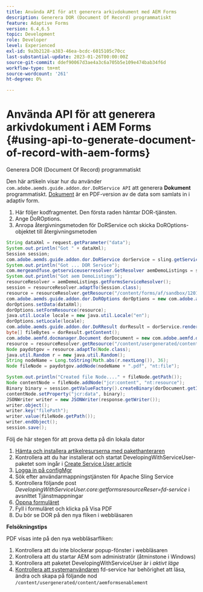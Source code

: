 ```yaml
---
title: Använda API för att generera arkivdokument med AEM Forms
description: Generera DOR (Document Of Record) programmatiskt
feature: Adaptive Forms
version: 6.4,6.5
topic: Development
role: Developer
level: Experienced
exl-id: 9a3b2128-a383-46ea-bcdc-6015105c70cc
last-substantial-update: 2023-01-26T00:00:00Z
source-git-commit: ddef90067d3ae4a3c6a705b5e109e474bab34f6d
workflow-type: tm+mt
source-wordcount: '261'
ht-degree: 0%

---
```


# Använda API för att generera arkivdokument i AEM Forms {#using-api-to-generate-document-of-record-with-aem-forms}

Generera DOR (Document Of Record) programmatiskt

Den här artikeln visar hur du använder `com.adobe.aemds.guide.addon.dor.DoRService API` att generera **Dokument** programmatiskt. [Dokument](https://experienceleague.adobe.com/docs/experience-manager-65/forms/adaptive-forms-advanced-authoring/generate-document-of-record-for-non-xfa-based-adaptive-forms.html) är en PDF-version av de data som samlats in i adaptiv form.

1. Här följer kodfragmentet. Den första raden hämtar DOR-tjänsten.
1. Ange DoROptions.
1. Anropa återgivningsmetoden för DoRService och skicka DoROptions-objektet till återgivningsmetoden

```java
String dataXml = request.getParameter("data");
System.out.println("Got " + dataXml);
Session session;
com.adobe.aemds.guide.addon.dor.DoRService dorService = sling.getService(com.adobe.aemds.guide.addon.dor.DoRService.class);
System.out.println("Got ... DOR Service");
com.mergeandfuse.getserviceuserresolver.GetResolver aemDemoListings = sling.getService(com.mergeandfuse.getserviceuserresolver.GetResolver.class);
System.out.println("Got aem DemoListings");
resourceResolver = aemDemoListings.getFormsServiceResolver();
session = resourceResolver.adaptTo(Session.class);
resource = resourceResolver.getResource("/content/forms/af/sandbox/1201-borrower-payments");
com.adobe.aemds.guide.addon.dor.DoROptions dorOptions = new com.adobe.aemds.guide.addon.dor.DoROptions();
dorOptions.setData(dataXml);
dorOptions.setFormResource(resource);
java.util.Locale locale = new java.util.Locale("en");
dorOptions.setLocale(locale);
com.adobe.aemds.guide.addon.dor.DoRResult dorResult = dorService.render(dorOptions);
byte[] fileBytes = dorResult.getContent();
com.adobe.aemfd.docmanager.Document dorDocument = new com.adobe.aemfd.docmanager.Document(fileBytes);
resource = resourceResolver.getResource("/content/usergenerated/content/aemformsenablement");
Node paydotgov = resource.adaptTo(Node.class);
java.util.Random r = new java.util.Random();
String nodeName = Long.toString(Math.abs(r.nextLong()), 36);
Node fileNode = paydotgov.addNode(nodeName + ".pdf", "nt:file");

System.out.println("Created file Node...." + fileNode.getPath());
Node contentNode = fileNode.addNode("jcr:content", "nt:resource");
Binary binary = session.getValueFactory().createBinary(dorDocument.getInputStream());
contentNode.setProperty("jcr:data", binary);
JSONWriter writer = new JSONWriter(response.getWriter());
writer.object();
writer.key("filePath");
writer.value(fileNode.getPath());
writer.endObject();
session.save();
```

Följ de här stegen för att prova detta på din lokala dator

1. [Hämta och installera artikelresurserna med pakethanteraren](assets/dor-with-api.zip)
1. Kontrollera att du har installerat och startat DevelopingWithServiceUser-paketet som ingår i [Create Service User article](service-user-tutorial-develop.md)
1. [Logga in på configMgr](http://localhost:4502/system/console/configMgr)
1. Sök efter användarmappningstjänsten för Apache Sling Service
1. Kontrollera följande post _DevelopingWithServiceUser.core:getformsresourceReser=fd-service_ i avsnittet Tjänstmappningar
1. [Öppna formuläret](http://localhost:4502/content/dam/formsanddocuments/sandbox/1201-borrower-payments/jcr:content?wcmmode=disabled)
1. Fyll i formuläret och klicka på Visa PDF
1. Du bör se DOR på den nya fliken i webbläsaren


**Felsökningstips**

PDF visas inte på den nya webbläsarfliken:

1. Kontrollera att du inte blockerar popup-fönster i webbläsaren
1. Kontrollera att du startar AEM som administratör (åtminstone i Windows)
1. Kontrollera att paketet DevelopingWithServiceUser är i *aktivt läge*
1. [Kontrollera att systemanvändaren](http://localhost:4502/useradmin) fd-service har behörighet att läsa, ändra och skapa på följande nod `/content/usergenerated/content/aemformsenablement`
